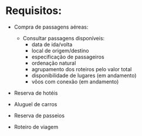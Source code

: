 # Requisitos:

- Compra de passagens aéreas:
    - Consultar passagens disponíveis:
        - data de ida/volta
        - local de origem/destino
        - especificação de passageiros
        - ordenação natural
        - agrupamento dos roteiros pelo valor total
        - disponibilidade de lugares (em andamento)
        - vôos com conexão (em andamento)


- Reserva de hotéis
- Aluguel de carros
- Reserva de passeios
- Roteiro de viagem